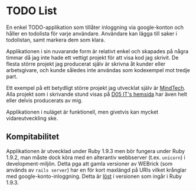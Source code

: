 # TODO List

En enkel TODO-applikation som tillåter inloggning via google-konton och håller en todolista för varje användare. Användare kan lägga till saker i todolistan, samt markera dem som klara.

Applikationen i sin nuvarande form är relativt enkel och skapades på några timmar då jag inte hade ett vettigt projekt för att visa kod jag skrivit. De flesta större projekt jag producerat själv är skrivna åt kunder eller arbetsgivare, och kunde således inte användas som kodexempel mot tredje part.

Ett exempel på ett betydligt större projekt jag utvecklat själv är [MindTech](http://www.mindtechcom.com). Alla projekt som i skrivande stund visas på [D05 IT's hemsida](http://www.d05.se) har även helt eller delvis producerats av mig.

Applikationen i nuläget är funktionell, men givetvis kan mycket vidareutveckling ske.

## Kompitabilitet
Applikationen är utvecklad under Ruby 1.9.3 men bör fungera under Ruby 1.9.2, man måste dock köra med en alterantiv webbserver (t.ex. `unicorn`) i development-miljön. Detta pga att gamla versioner av WEBrick (som används av `rails server`) har en för kort maxlängd på URIs vilket krånglar med google-konto-inloggning. Detta är [löst](https://github.com/ruby/ruby/commit/a671a06d2574ef888018081ed29bb80851a086f7#lib/webrick/httprequest.rb) i versionen som ingår i Ruby 1.9.3.  
